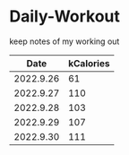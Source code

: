 # Daily-Workout
keep notes of my working out

|Date|kCalories|
|--|--|
|2022.9.26|61|
|2022.9.27|110|
|2022.9.28|103|
|2022.9.29|107|
|2022.9.30|111|
